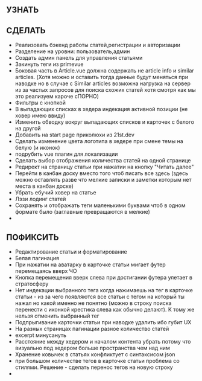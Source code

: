 ## УЗНАТЬ

## СДЕЛАТЬ
- Реализовать бэкенд работы статей,регистрации и авторизации
- Разделение на уровни: пользователь,админ
- Создать админ панель для управления статьями
- Закинуть теги из primevue
- Боковая часть в Article.vue должна содержать не article info и similar articles. (Хотя можно и оставить тогда данные будут меняться при наводке но в случае с Similar articles возможна нагрузка на сервер из за частых запросов для поиска схожих статей хотя смотря как мы это реализуем кароче сПОРНО)
- Фильтры с кнопкой
- В выпадающих списках в хедера индекация активной позиции (не ховер имею ввиду)
- Изменить обводку вокруг выпадающих списков и карточек с белого на другой
- Добавить на start page приколюхи из 21st.dev
- Сделать изменение цвета логотипа в хедере при смене темы на белую (и иконок)
- подрубить vue плагин для локализации
- Сделать выбор отображения количества статей на одной странице
- Редирект на страницу статьи при нажатии на кнопку "Читать далее"
- Перейти в канбан доску вместо того чтоб писать все здесь (здесь можно оставлять разве что мелкие записки и заметки которым нет места в канбан доске)
- Убрать ебучий ховер на статье
- Лэзи лодинг статей
- Сохранять и отображать теги маленькими буквами чтоб в одном формате было (заглавные превращаются в мелкие)
- 

## ПОФИКСИТЬ
- Редактирование статьи и форматирование
- Белая пагинация
- При нажатии на аватарку в карточке статьи мигает футер перемещаясь вверх ЧО
- Кнопка перемещения вверх слева при достигании футера улетает в стратосферу
- Нет индекации выбранного тега когда нажимаешь на тег в карточке статьи - из за чего появляются все статьи с тегом на который ты нажал но какой именно не понятно (можно в строку поиска перенести с иконкой крестика слева как обычно делают). К тому же нельзя отменить выбранный тег
- Подпрыгивание карточки статьи при наводке удалить ибо губит UX
- На разных страницах пагинации разное количество статей
- excerpt минусануть
- Расстояние между хедером и началом контента убрать потому что визуально под хедером больше пространства чем над ним
- Хранение ковычек в статьях конфликтует с синтаксисом json
- при большом количестве тегов в карточке статьи проблема со стилями. Решение - сделать перенос тегов на новую строку
-
